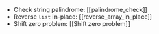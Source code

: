  - Check string palindrome: [[palindrome_check]]
 - Reverse `list` in-place: [[reverse_array_in_place]]
 - Shift zero problem: [[Shift zero problem]]